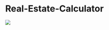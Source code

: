 # Real-Estate-Calculator
![](https://user-images.githubusercontent.com/83522315/155246911-89bdee36-9276-45a8-b5ab-4425b7af4247.PNG)
